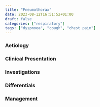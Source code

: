 ```yaml
---
title: "Pneumothorax"
date: 2023-08-12T16:51:52+01:00
draft: false
categories: ["respiratory"]
tags: ["dyspnoea", "cough", "chest pain"]
---
```


### Aetiology



### Clinical Presentation



### Investigations



### Differentials



### Management
​


